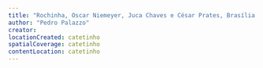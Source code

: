 ```yaml
---
title: "Rochinha, Oscar Niemeyer, Juca Chaves e César Prates, Brasília DF 1956"
author: "Pedro Palazzo"
creator:
locationCreated: catetinho
spatialCoverage: catetinho
contentLocation: catetinho
---
```

